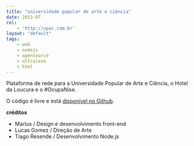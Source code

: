 ```yaml
---
title: "universidade popular de arte e ciência"
date: 2013-07
rel:
	- 'http://upac.com.br'
layout: "default"
tags:
	- web
	- nodejs
	- opensource
	- ultraleve
	- html
---
```


Plataforma de rede para a Universidade Popular de Arte e Ciência, o Hotel da Loucura e o #OcupaNise.

O código é livre e está [disponível no Github](https://github.com/ultraleve/upac/).

**créditos**

- Marlus / Design e desenvolvimento front-end
- Lucas Gomez / Direção de Arte
- Tiago Resende / Desenvolvimento Node.js